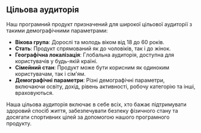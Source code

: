 ## Цільова аудиторія

Наш програмний продукт призначений для широкої цільової аудиторії з такими демографічними параметрами:

- **Вікова група**: Дорослі та молодь віком від 18 до 60 років.
- **Стать**: Продукт спрямований як до чоловіків, так і до жінок.
- **Географічна локалізація**: Глобальна аудиторія, доступна для користувачів у будь-якій країні.
- **Сімейний стан**: Продукт може бути корисним як одиноким користувачам, так і сім'ям.
- **Демографічні параметри**: Різні демографічні параметри, включаючи освіту, дохід, рівень активності, робочу категорію та інші, враховуються.

Наша цільова аудиторія включає в себе всіх, хто бажає підтримувати здоровий спосіб життя, забезпечувати безпеку фізичного стану та досягати спортивних цілей за допомогою нашого програмного продукту.
